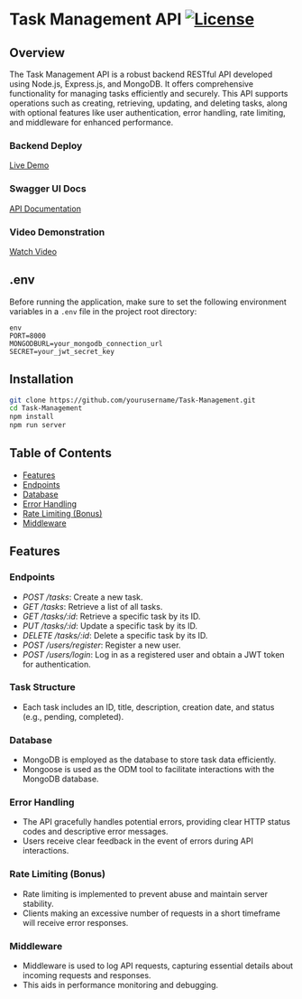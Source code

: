 # Task Management API [![License](https://img.shields.io/badge/License-MIT-blue.svg)](https://opensource.org/licenses/MIT)

## Overview

The Task Management API is a robust backend RESTful API developed using Node.js, Express.js, and MongoDB. It offers comprehensive functionality for managing tasks efficiently and securely. This API supports operations such as creating, retrieving, updating, and deleting tasks, along with optional features like user authentication, error handling, rate limiting, and middleware for enhanced performance.

### Backend Deploy
[Live Demo](https://task-management-six-lyart.vercel.app/)

### Swagger UI Docs
[API Documentation](https://task-management-six-lyart.vercel.app/api-docs/)

### Video Demonstration
[Watch Video]()

## .env

Before running the application, make sure to set the following environment variables in a `.env` file in the project root directory:
```
env
PORT=8000
MONGODBURL=your_mongodb_connection_url
SECRET=your_jwt_secret_key
```

## Installation
   ```bash
   git clone https://github.com/yourusername/Task-Management.git
   cd Task-Management
   npm install
   npm run server
   ```

## Table of Contents

- [Features](#features)
- [Endpoints](#endpoints)
- [Database](#database)
- [Error Handling](#error-handling)
- [Rate Limiting (Bonus)](#rate-limiting-bonus)
- [Middleware](#middleware)

## Features

### Endpoints

- *POST /tasks*: Create a new task.
- *GET /tasks*: Retrieve a list of all tasks.
- *GET /tasks/:id*: Retrieve a specific task by its ID.
- *PUT /tasks/:id*: Update a specific task by its ID.
- *DELETE /tasks/:id*: Delete a specific task by its ID.
- *POST /users/register*: Register a new user.
- *POST /users/login*: Log in as a registered user and obtain a JWT token for authentication.

### Task Structure

- Each task includes an ID, title, description, creation date, and status (e.g., pending, completed).

### Database

- MongoDB is employed as the database to store task data efficiently.
- Mongoose is used as the ODM tool to facilitate interactions with the MongoDB database.

### Error Handling

- The API gracefully handles potential errors, providing clear HTTP status codes and descriptive error messages.
- Users receive clear feedback in the event of errors during API interactions.

### Rate Limiting (Bonus)

- Rate limiting is implemented to prevent abuse and maintain server stability.
- Clients making an excessive number of requests in a short timeframe will receive error responses.

### Middleware

- Middleware is used to log API requests, capturing essential details about incoming requests and responses.
- This aids in performance monitoring and debugging.
